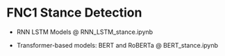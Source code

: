 # FNC1 Stance Detection

- RNN LSTM Models @ RNN_LSTM_stance.ipynb

- Transformer-based models: BERT and RoBERTa @ BERT_stance.ipynb
